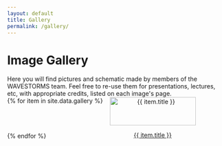 ```yaml
---
layout: default
title: Gallery
permalink: /gallery/
---
```


<h1>Image Gallery</h1
<h2>Here you will find pictures and schematic made by members of the WAVESTORMS team. Feel free to re-use them for presentations, lectures, etc, with appropriate credits, listed on each image's page.</h2>
<div class="gallery-grid">
  {% for item in site.data.gallery %}
    <div class="thumb">
      <a href="/gallery/{{ item.id }}/">
        <img src="{{ item.thumb }}" alt="{{ item.title }}">
        <p>{{ item.title }}</p>
      </a>
    </div>
  {% endfor %}
</div>

<style>
.gallery-grid {
  display: flex;
  flex-wrap: wrap;
  gap: 16px;
}
.thumb {
  width: 200px;
  text-align: center;
}
.thumb img {
  width: 100%;
  height: auto;
}
</style>

